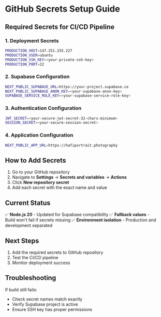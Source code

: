 # GitHub Secrets Setup Guide

## Required Secrets for CI/CD Pipeline

### 1. Deployment Secrets
```bash
PRODUCTION_HOST=147.251.255.227
PRODUCTION_USER=ubuntu
PRODUCTION_SSH_KEY=<your-private-ssh-key>
PRODUCTION_PORT=22
```

### 2. Supabase Configuration
```bash
NEXT_PUBLIC_SUPABASE_URL=https://your-project.supabase.co
NEXT_PUBLIC_SUPABASE_ANON_KEY=<your-supabase-anon-key>
SUPABASE_SERVICE_ROLE_KEY=<your-supabase-service-role-key>
```

### 3. Authentication Configuration
```bash
JWT_SECRET=<your-secure-jwt-secret-32-chars-minimum>
SESSION_SECRET=<your-secure-session-secret>
```

### 4. Application Configuration
```bash
NEXT_PUBLIC_APP_URL=https://hafiportrait.photography
```

## How to Add Secrets

1. Go to your GitHub repository
2. Navigate to **Settings** → **Secrets and variables** → **Actions**
3. Click **New repository secret**
4. Add each secret with the exact name and value

## Current Status

✅ **Node.js 20** - Updated for Supabase compatibility
✅ **Fallback values** - Build won't fail if secrets missing
✅ **Environment isolation** - Production and development separated

## Next Steps

1. Add the required secrets to GitHub repository
2. Test the CI/CD pipeline
3. Monitor deployment success

## Troubleshooting

If build still fails:
- Check secret names match exactly
- Verify Supabase project is active
- Ensure SSH key has proper permissions